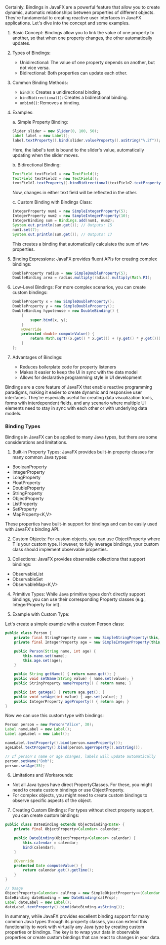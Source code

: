 Certainly. Bindings in JavaFX are a powerful feature that allow you to create dynamic, automatic relationships between properties of different objects. They're fundamental to creating reactive user interfaces in JavaFX applications. Let's dive into the concept and some examples.



1. Basic Concept:
   Bindings allow you to link the value of one property to another, so that when one property changes, the other automatically updates.

2. Types of Bindings:
   - Unidirectional: The value of one property depends on another, but not vice versa.
   - Bidirectional: Both properties can update each other.

3. Common Binding Methods:
   - `bind()`: Creates a unidirectional binding.
   - `bindBidirectional()`: Creates a bidirectional binding.
   - `unbind()`: Removes a binding.

4. Examples:

   a. Simple Property Binding:
   ```java
   Slider slider = new Slider(0, 100, 50);
   Label label = new Label();
   label.textProperty().bind(slider.valueProperty().asString("%.2f"));
   ```
   Here, the label's text is bound to the slider's value, automatically updating when the slider moves.

   b. Bidirectional Binding:
   ```java
   TextField textField1 = new TextField();
   TextField textField2 = new TextField();
   textField1.textProperty().bindBidirectional(textField2.textProperty());
   ```
   Now, changes in either text field will be reflected in the other.

   c. Custom Binding with Bindings Class:
   ```java
   IntegerProperty num1 = new SimpleIntegerProperty(5);
   IntegerProperty num2 = new SimpleIntegerProperty(10);
   IntegerBinding sum = Bindings.add(num1, num2);
   System.out.println(sum.get()); // Outputs: 15
   num1.set(7);
   System.out.println(sum.get()); // Outputs: 17
   ```
   This creates a binding that automatically calculates the sum of two properties.

5. Binding Expressions:
   JavaFX provides fluent APIs for creating complex bindings:

   ```java
   DoubleProperty radius = new SimpleDoubleProperty(5);
   DoubleBinding area = radius.multiply(radius).multiply(Math.PI);
   ```

6. Low-Level Bindings:
   For more complex scenarios, you can create custom bindings:

   ```java
   DoubleProperty x = new SimpleDoubleProperty();
   DoubleProperty y = new SimpleDoubleProperty();
   DoubleBinding hypotenuse = new DoubleBinding() {
       {
           super.bind(x, y);
       }
       @Override
       protected double computeValue() {
           return Math.sqrt((x.get() * x.get()) + (y.get() * y.get()));
       }
   };
   ```

7. Advantages of Bindings:
   - Reduces boilerplate code for property listeners
   - Makes it easier to keep the UI in sync with the data model
   - Allows for declarative programming style in UI development

Bindings are a core feature of JavaFX that enable reactive programming paradigms, making it easier to create dynamic and responsive user interfaces. They're especially useful for creating data visualization tools, forms with interdependent fields, and any scenario where multiple UI elements need to stay in sync with each other or with underlying data models.


### Binding Types
Bindings in JavaFX can be applied to many Java types, but there are some considerations and limitations. 

1. Built-in Property Types:
JavaFX provides built-in property classes for many common Java types:

- BooleanProperty
- IntegerProperty
- LongProperty
- FloatProperty
- DoubleProperty
- StringProperty
- ObjectProperty<T>
- ListProperty<E>
- SetProperty<E>
- MapProperty<K,V>

These properties have built-in support for bindings and can be easily used with JavaFX's binding API.

2. Custom Objects:
For custom objects, you can use ObjectProperty<T> where T is your custom type. However, to fully leverage bindings, your custom class should implement observable properties.

3. Collections:
JavaFX provides observable collections that support bindings:

- ObservableList<E>
- ObservableSet<E>
- ObservableMap<K,V>

4. Primitive Types:
While Java primitive types don't directly support bindings, you can use their corresponding Property classes (e.g., IntegerProperty for int).

5. Example with Custom Type:

Let's create a simple example with a custom Person class:

```java
public class Person {
    private final StringProperty name = new SimpleStringProperty(this, "name", "");
    private final IntegerProperty age = new SimpleIntegerProperty(this, "age", 0);

    public Person(String name, int age) {
        this.name.set(name);
        this.age.set(age);
    }

    public String getName() { return name.get(); }
    public void setName(String value) { name.set(value); }
    public StringProperty nameProperty() { return name; }

    public int getAge() { return age.get(); }
    public void setAge(int value) { age.set(value); }
    public IntegerProperty ageProperty() { return age; }
}
```

Now we can use this custom type with bindings:

```java
Person person = new Person("Alice", 30);
Label nameLabel = new Label();
Label ageLabel = new Label();

nameLabel.textProperty().bind(person.nameProperty());
ageLabel.textProperty().bind(person.ageProperty().asString());

// If person's name or age changes, labels will update automatically
person.setName("Bob");
person.setAge(35);
```

6. Limitations and Workarounds:
- Not all Java types have direct PropertyClasses. For these, you might need to create custom bindings or use ObjectProperty.
- For complex objects, you might need to create custom bindings to observe specific aspects of the object.

7. Creating Custom Bindings:
For types without direct property support, you can create custom bindings:

```java
public class DateBinding extends ObjectBinding<Date> {
    private final ObjectProperty<Calendar> calendar;

    public DateBinding(ObjectProperty<Calendar> calendar) {
        this.calendar = calendar;
        bind(calendar);
    }

    @Override
    protected Date computeValue() {
        return calendar.get().getTime();
    }
}

// Usage
ObjectProperty<Calendar> calProp = new SimpleObjectProperty<>(Calendar.getInstance());
DateBinding dateBinding = new DateBinding(calProp);
Label dateLabel = new Label();
dateLabel.textProperty().bind(dateBinding.asString());
```

In summary, while JavaFX provides excellent binding support for many common Java types through its property classes, you can extend this functionality to work with virtually any Java type by creating custom properties or bindings. The key is to wrap your data in observable properties or create custom bindings that can react to changes in your data.
